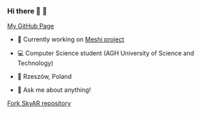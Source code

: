 ### Hi there 👋 👀 
[My GitHub Page](https://yglk.github.io/)

- 💾 Currently working on [Meshi project](https://github.com/AGH-Narzedzia-Informatyczne/meshi)

- 💻 Computer Science student (AGH University of Science and Technology)

- 📌 Rzeszów, Poland

- 💬 Ask me about anything!
<!--
**YgLK/YgLK** is a ✨ _special_ ✨ repository because its `README.md` (this file) appears on your GitHub profile.

Here are some ideas to get you started:

- 🔭 I’m currently working on ...
- 🌱 I’m currently learning Math
- 👯 I’m looking to collaborate on ...
- 🤔 I’m looking for help with ...
- 💬 Ask me about ...
- 📫 How to reach me: ...
- 😄 Pronouns: ...
- ⚡ Fun fact: ...
-->
[Fork SkyAR repository](https://github.com/YgLK/SkyAR)
